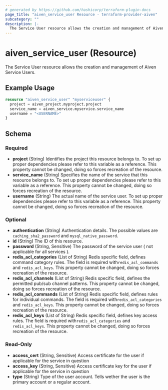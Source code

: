 ```yaml
---
# generated by https://github.com/hashicorp/terraform-plugin-docs
page_title: "aiven_service_user Resource - terraform-provider-aiven"
subcategory: ""
description: |-
  The Service User resource allows the creation and management of Aiven Service Users.
---
```


# aiven_service_user (Resource)

The Service User resource allows the creation and management of Aiven Service Users.

## Example Usage

```terraform
resource "aiven_service_user" "myserviceuser" {
  project = aiven_project.myproject.project
  service_name = aiven_service.myservice.service_name
  username = "<USERNAME>"
}
```

<!-- schema generated by tfplugindocs -->
## Schema

### Required

- **project** (String) Identifies the project this resource belongs to. To set up proper dependencies please refer to this variable as a reference. This property cannot be changed, doing so forces recreation of the resource.
- **service_name** (String) Specifies the name of the service that this resource belongs to. To set up proper dependencies please refer to this variable as a reference. This property cannot be changed, doing so forces recreation of the resource.
- **username** (String) The actual name of the service user. To set up proper dependencies please refer to this variable as a reference. This property cannot be changed, doing so forces recreation of the resource.

### Optional

- **authentication** (String) Authentication details. The possible values are `caching_sha2_password` and `mysql_native_password`.
- **id** (String) The ID of this resource.
- **password** (String, Sensitive) The password of the service user ( not applicable for all services ).
- **redis_acl_categories** (List of String) Redis specific field, defines command category rules. The field is required with`redis_acl_commands` and `redis_acl_keys`. This property cannot be changed, doing so forces recreation of the resource.
- **redis_acl_channels** (List of String) Redis specific field, defines the permitted pub/sub channel patterns. This property cannot be changed, doing so forces recreation of the resource.
- **redis_acl_commands** (List of String) Redis specific field, defines rules for individual commands. The field is required with`redis_acl_categories` and `redis_acl_keys`. This property cannot be changed, doing so forces recreation of the resource.
- **redis_acl_keys** (List of String) Redis specific field, defines key access rules. The field is required with`redis_acl_categories` and `redis_acl_keys`. This property cannot be changed, doing so forces recreation of the resource.

### Read-Only

- **access_cert** (String, Sensitive) Access certificate for the user if applicable for the service in question
- **access_key** (String, Sensitive) Access certificate key for the user if applicable for the service in question
- **type** (String) Type of the user account. Tells wether the user is the primary account or a regular account.


